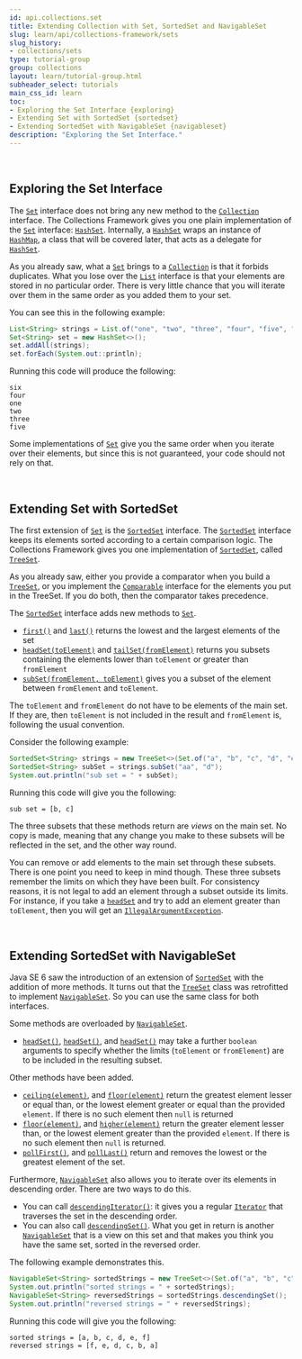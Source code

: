 ```yaml
---
id: api.collections.set
title: Extending Collection with Set, SortedSet and NavigableSet
slug: learn/api/collections-framework/sets
slug_history:
- collections/sets
type: tutorial-group
group: collections
layout: learn/tutorial-group.html
subheader_select: tutorials
main_css_id: learn
toc:
- Exploring the Set Interface {exploring}
- Extending Set with SortedSet {sortedset}
- Extending SortedSet with NavigableSet {navigableset}
description: "Exploring the Set Interface."
---
```



<a id="exploring">&nbsp;</a>
## Exploring the Set Interface

The [`Set`](javadoc:Set) interface does not bring any new method to the [`Collection`](javadoc:Collection) interface. The Collections Framework gives you one plain implementation of the [`Set`](javadoc:Set) interface: [`HashSet`](javadoc:HashSet). Internally, a [`HashSet`](javadoc:HashSet) wraps an instance of [`HashMap`](javadoc:HashMap), a class that will be covered later, that acts as a delegate for [`HashSet`](javadoc:HashSet). 

As you already saw, what a [`Set`](javadoc:Set) brings to a [`Collection`](javadoc:Collection) is that it forbids duplicates. What you lose over the [`List`](javadoc:List) interface is that your elements are stored in no particular order. There is very little chance that you will iterate over them in the same order as you added them to your set. 

You can see this in the following example: 

```java
List<String> strings = List.of("one", "two", "three", "four", "five", "six");
Set<String> set = new HashSet<>();
set.addAll(strings);
set.forEach(System.out::println);
```

Running this code will produce the following: 

```text
six
four
one
two
three
five
```

Some implementations of [`Set`](javadoc:Set) give you the same order when you iterate over their elements, but since this is not guaranteed, your code should not rely on that.  


<a id="sortedset">&nbsp;</a>
## Extending Set with SortedSet

The first extension of [`Set`](javadoc:Set) is the [`SortedSet`](javadoc:SortedSet) interface. The [`SortedSet`](javadoc:SortedSet) interface keeps its elements sorted according to a certain comparison logic. The Collections Framework gives you one implementation of [`SortedSet`](javadoc:SortedSet), called [`TreeSet`](javadoc:TreeSet). 

As you already saw, either you provide a comparator when you build a [`TreeSet`](javadoc:TreeSet), or you implement the [`Comparable`](javadoc:Comparable) interface for the elements you put in the TreeSet. If you do both, then the comparator takes precedence. 

The [`SortedSet`](javadoc:SortedSet) interface adds new methods to [`Set`](javadoc:Set).

- [`first()`](javadoc:TreeSet.first()) and [`last()`](javadoc:TreeSet.last()) returns the lowest and the largest elements of the set
- [`headSet(toElement)`](javadoc:TreeSet.headSet(E)) and [`tailSet(fromElement)`](javadoc:TreeSet.tailSet(E)) returns you subsets containing the elements lower than `toElement` or greater than `fromElement`
- [`subSet(fromElement, toElement)`](javadoc:TreeSet.subSet(E,E)) gives you a subset of the element between `fromElement` and `toElement`. 

The `toElement` and `fromElement` do not have to be elements of the main set. If they are, then `toElement` is not included in the result and `fromElement` is, following the usual convention. 

Consider the following example: 

```java
SortedSet<String> strings = new TreeSet<>(Set.of("a", "b", "c", "d", "e", "f"));
SortedSet<String> subSet = strings.subSet("aa", "d");
System.out.println("sub set = " + subSet);
```

Running this code will give you the following: 

```text
sub set = [b, c]
```

The three subsets that these methods return are _views_ on the main set. No copy is made, meaning that any change you make to these subsets will be reflected in the set, and the other way round. 

You can remove or add elements to the main set through these subsets. There is one point you need to keep in mind though. These three subsets remember the limits on which they have been built. For consistency reasons, it is not legal to add an element through a subset outside its limits. For instance, if you take a [`headSet`](javadoc:SortedSet.headSet(E)) and try to add an element greater than `toElement`, then you will get an [`IllegalArgumentException`](javadoc:IllegalArgumentException).


<a id="navigableset">&nbsp;</a>
## Extending SortedSet with NavigableSet

Java SE 6 saw the introduction of an extension of [`SortedSet`](javadoc:SortedSet) with the addition of more methods. It turns out that the [`TreeSet`](javadoc:TreeSet) class was retrofitted to implement [`NavigableSet`](javadoc:NavigableSet). So you can use the same class for both interfaces.  

Some methods are overloaded by [`NavigableSet`](javadoc:NavigableSet). 
- [`headSet()`](javadoc:NavigableSet.headSet(E)), [`headSet()`](javadoc:NavigableSet.tailSet(E)), and [`headSet()`](javadoc:NavigableSet.subSet(E)) may take a further `boolean` arguments to specify whether the limits (`toElement` or `fromElement`) are to be included in the resulting subset. 

Other methods have been added.
- [`ceiling(element)`](javadoc:NavigableSet.ceiling(E)), and [`floor(element)`](javadoc:NavigableSet.floor(E)) return the greatest element lesser or equal than, or the lowest element greater or equal than the provided `element`. If there is no such element then `null` is returned
- [`floor(element)`](javadoc:NavigableSet.lower(E)), and [`higher(element)`](javadoc:NavigableSet.higher(E)) return the greater element lesser than, or the lowest element greater than the provided `element`. If there is no such element then `null` is returned.
- [`pollFirst()`](javadoc:NavigableSet.pollFirst()), and [`pollLast()`](javadoc:NavigableSet.pollLast()) return and removes the lowest or the greatest element of the set. 

Furthermore, [`NavigableSet`](javadoc:NavigableSet) also allows you to iterate over its elements in descending order. There are two ways to do this.
- You can call [`descendingIterator()`](javadoc:NavigableSet.descendingIterator()): it gives you a regular [`Iterator`](javadoc:Iterator) that traverses the set in the descending order.
- You can also call [`descendingSet()`](javadoc:NavigableSet.descendingSet()). What you get in return is another [`NavigableSet`](javadoc:NavigableSet) that is a view on this set and that makes you think you have the same set, sorted in the reversed order.  

The following example demonstrates this. 

```java
NavigableSet<String> sortedStrings = new TreeSet<>(Set.of("a", "b", "c", "d", "e", "f"));
System.out.println("sorted strings = " + sortedStrings);
NavigableSet<String> reversedStrings = sortedStrings.descendingSet();
System.out.println("reversed strings = " + reversedStrings);
```

Running this code will give you the following:

```text
sorted strings = [a, b, c, d, e, f]
reversed strings = [f, e, d, c, b, a]
```
